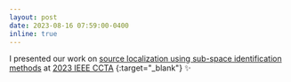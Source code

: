 ```yaml
---
layout: post
date: 2023-08-16 07:59:00-0400
inline: true
---
```


I presented our work on [source localization using sub-space identification methods](https://ieeexplore.ieee.org/abstract/document/10252510) at [2023 IEEE CCTA]([https://pes-gm.org/](https://ieeecss.org/event/7th-ieee-conference-control-technology-and-applications)https://ieeecss.org/event/7th-ieee-conference-control-technology-and-applications) {:target="_blank"} :sparkles:
